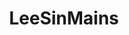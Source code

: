 ---
title: LeeSinMains
crosslinks:
- leagueoflegends
- summonerschool
- CreatorSuite
- AMAAggregator
---